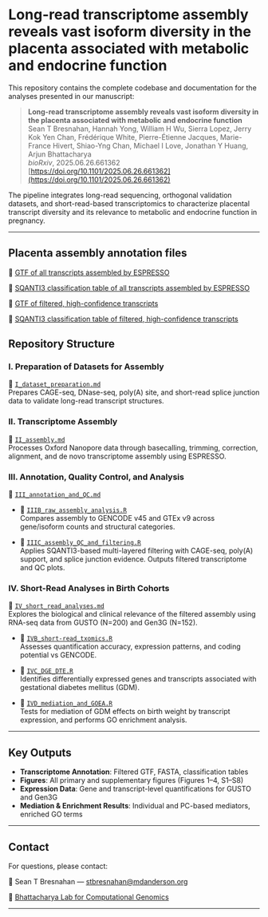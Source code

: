 # Long-read transcriptome assembly reveals vast isoform diversity in the placenta associated with metabolic and endocrine function

This repository contains the complete codebase and documentation for the analyses presented in our manuscript:

> **Long-read transcriptome assembly reveals vast isoform diversity in the placenta associated with metabolic and endocrine function**  
> Sean T Bresnahan, Hannah Yong, William H Wu, Sierra Lopez, Jerry Kok Yen Chan, Frédérique White, Pierre-Étienne Jacques, Marie-France Hivert, Shiao-Yng Chan, Michael I Love, Jonathan Y Huang, Arjun Bhattacharya  
> *bioRxiv*, 2025.06.26.661362  
> [https://doi.org/10.1101/2025.06.26.661362](https://doi.org/10.1101/2025.06.26.661362)

The pipeline integrates long-read sequencing, orthogonal validation datasets, and short-read-based transcriptomics to characterize placental transcript diversity and its relevance to metabolic and endocrine function in pregnancy.

---

## Placenta assembly annotation files

📄 [GTF of all transcripts assembled by ESPRESSO](Assembly/ESPRESSO_corrected_corrected.gtf.gz)

📄 [SQANTI3 classification table of all transcripts assembled by ESPRESSO](Assembly/ESPRESSO_corrected_classification.txt.gz)

📄 [GTF of filtered, high-confidence transcripts](Assembly/ESPRESSO_corrected_SC_filtered.gtf.gz)

📄 [SQANTI3 classification table of filtered, high-confidence transcripts](Assembly/ESPRESSO_corrected_SC_filtered_classification.txt.gz)

## Repository Structure

### I. Preparation of Datasets for Assembly  
📄 [`I_dataset_preparation.md`](I_dataset_preparation.md)  
Prepares CAGE-seq, DNase-seq, poly(A) site, and short-read splice junction data to validate long-read transcript structures.

### II. Transcriptome Assembly  
📄 [`II_assembly.md`](II_assembly.md)  
Processes Oxford Nanopore data through basecalling, trimming, correction, alignment, and de novo transcriptome assembly using ESPRESSO.

### III. Annotation, Quality Control, and Analysis  
📄 [`III_annotation_and_QC.md`](III_annotation_and_QC.md)

- 📜 [`IIIB_raw_assembly_analysis.R`](IIIB_raw_assembly_analysis.R)  
  Compares assembly to GENCODE v45 and GTEx v9 across gene/isoform counts and structural categories.

- 📜 [`IIIC_assembly_QC_and_filtering.R`](IIIC_assembly_QC_and_filtering.R)  
  Applies SQANTI3-based multi-layered filtering with CAGE-seq, poly(A) support, and splice junction evidence. Outputs filtered transcriptome and QC plots.

### IV. Short-Read Analyses in Birth Cohorts  
📄 [`IV_short_read_analyses.md`](IV_short_read_analyses.md)  
Explores the biological and clinical relevance of the filtered assembly using RNA-seq data from GUSTO (N=200) and Gen3G (N=152).

- 📜 [`IVB_short-read_txomics.R`](IVB_short-read_txomics.R)  
  Assesses quantification accuracy, expression patterns, and coding potential vs GENCODE.

- 📜 [`IVC_DGE_DTE.R`](IVC_DGE_DTE.R)  
  Identifies differentially expressed genes and transcripts associated with gestational diabetes mellitus (GDM).

- 📜 [`IVD_mediation_and_GOEA.R`](IVD_mediation_and_GOEA.R)  
  Tests for mediation of GDM effects on birth weight by transcript expression, and performs GO enrichment analysis.

---

## Key Outputs

- **Transcriptome Annotation**: Filtered GTF, FASTA, classification tables  
- **Figures**: All primary and supplementary figures (Figures 1–4, S1–S8)  
- **Expression Data**: Gene and transcript-level quantifications for GUSTO and Gen3G  
- **Mediation & Enrichment Results**: Individual and PC-based mediators, enriched GO terms

---

## Contact

For questions, please contact:  

📧 Sean T Bresnahan — [stbresnahan@mdanderson.org](stbresnahan@mdanderson.org)

🧬 [Bhattacharya Lab for Computational Genomics](https://bhattacharya-lab.com)

---

